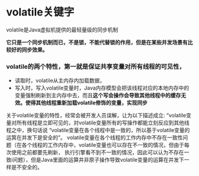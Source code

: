 # volatile关键字
volatile是Java虚拟机提供的最轻量级的同步机制

**它只是一个同步机制而已，不是锁，不能代替锁的作用，但是在某些并发场景有比较好的同步效果。**

### volatile的两个特性，第一就是保证共享变量对所有线程的可见性，

* 读取时，volatile从主内存内加载数据，
* 写入时，写入volatile变量时，Java内存模型会把该线程对应的本地内存中的变量强制刷新到主内存中去，而且**这个写会操作会导致其他线程中的缓存无效。使得其他线程重新加载volatile修饰的变量，实现同步**

关于volatile变量的特性，经常会被开发人员误解，让为以下描述成立: “volatile变量对所有线程是立即可见的，対volatile变量所有的写操作都能立刻反应到其他线程之中，换句话说 “volatile变量在各个线程中是一致的，所以基于volatile变量的运箕在并发下是安全的”。
volatile变量在各个线程的工作内存中不存在一致性问题（在各个线程的工作内存中，volatile变量也可以存在不一致的情况，但由于每次使用之前都要先刷新， 执行引擎看不到不一致的情况，因此可以认为不存在一致i问题），但是Java里面的运算井非原子操作导致volatile变量的运算在并发下一样是不安全的。
